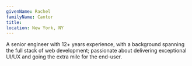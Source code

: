 ```yaml
---
givenName: Rachel
familyName: Cantor
title:
location: New York, NY
---
```


A senior engineer with 12+ years experience, with a background spanning the full stack of web development; passionate about delivering exceptional UI/UX and going the extra mile for the end-user.
